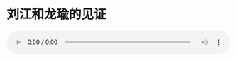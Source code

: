 # 刘江和龙瑜的见证

<audio style="width: 100%;" preload="false" controls controlslist="nodownload"><source src="//file.simai.life/audio/mp3/old/12268.mp3" type="audio/mpeg">Your browser does not support the audio element.</audio>


